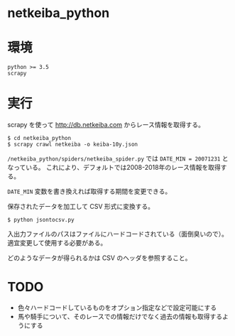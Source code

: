 # netkeiba_python

# 環境
```
python >= 3.5
scrapy
```

# 実行

scrapy を使って http://db.netkeiba.com からレース情報を取得する。

```
$ cd netkeiba_python
$ scrapy crawl netkeiba -o keiba-10y.json
```
`/netkeiba_python/spiders/netkeiba_spider.py` では `DATE_MIN = 20071231` となっている。
これにより、デフォルトでは2008-2018年のレース情報を取得する。

`DATE_MIN` 変数を書き換えれば取得する期間を変更できる。

保存されたデータを加工して CSV 形式に変換する。

```
$ python jsontocsv.py
```

入出力ファイルのパスはファイルにハードコードされている（面倒臭いので）。適宜変更して使用する必要がある。

どのようなデータが得られるかは CSV のヘッダを参照すること。

# TODO
- 色々ハードコードしているものをオプション指定などで設定可能にする
- 馬や騎手について、そのレースでの情報だけでなく過去の情報も取得するようにする
